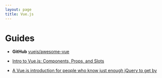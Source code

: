 ```yaml
---
layout: page
title: Vue.js
---
```


# Guides

- **GitHub** [vuejs/awesome-vue](https://github.com/vuejs/awesome-vue)

- [Intro to Vue.js: Components, Props, and Slots](https://css-tricks.com/intro-to-vue-2-components-props-slots/)

- [A Vue.js introduction for people who know just enough jQuery to get by](https://medium.freecodecamp.com/vue-js-introduction-for-people-who-know-just-enough-jquery-to-get-by-eab5aa193d77)
